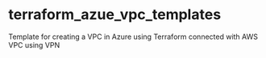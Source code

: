 # terraform_azue_vpc_templates
Template for creating a VPC in Azure using Terraform connected with AWS VPC using VPN
```